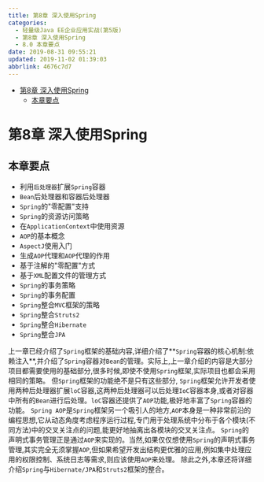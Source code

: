 ```yaml
---
title: 第8章 深入使用Spring
categories: 
  - 轻量级Java EE企业应用实战(第5版)
  - 第8章 深入使用Spring
  - 8.0 本章要点
date: 2019-08-31 09:55:21
updated: 2019-11-02 01:39:03
abbrlink: 4676c7d7
---
```

- [第8章 深入使用Spring](/ReadingNotes/4676c7d7/#第8章-深入使用Spring)
    - [本章要点](/ReadingNotes/4676c7d7/#本章要点)

<!--more-->
<script src="https://cdn.bootcss.com/jquery/3.4.0/jquery.slim.min.js"></script>
<script>$(document).ready(function () {$(".post-body > ul:nth-child(1)").hide();});</script>

<!--end-->
<!--SSTStart-->
# 第8章 深入使用Spring #
## 本章要点 ##
- 利用`后处理器`扩展`Spring`容器
- `Bean`后处理器和容器后处理器
- `Spring`的"零配置"支持
- `Spring`的资源访问策略
- 在`ApplicationContext`中使用资源
- `AOP`的基本概念
- `AspectJ`使用入门
- 生成`AOP`代理和`AOP`代理的作用
- 基于注解的"零配置"方式
- 基于`XML`配置文件的管理方式
- `Spring`的事务策略
- `Spring`的事务配置
- `Spring`整合`MVC`框架的策略
- `Spring`整合`Struts2`
- `Spring`整合`Hibernate`
- `Spring`整合`JPA`

上一章已经介绍了`Spring`框架的基础内容,详细介绍了**`Spring`容器的核心机制:依赖注入**,并介绍了`Spring`容器对`Bean`的管理。实际上,上一章介绍的内容是大部分项目都需要使用的基础部分,很多时候,即使不使用`Spring`框架,实际项目也都会采用相同的策略。
但`Spring`框架的功能绝不是只有这些部分, `Spring`框架允许开发者使用两种后处理器扩展`loC`容器,这两种后处理器可以后处理`IoC`容器本身,或者对容器中所有的`Bean`进行后处理。`loC`容器还提供了`AOP`功能,极好地丰富了`Spring`容器的功能。
`Spring AOP`是`Spring`框架另一个吸引人的地方,`AOP`本身是一种非常前沿的编程思想,它从动态角度考虑程序运行过程,专门用于处理系统中分布于各个模块(不同方法)中的交叉关注点的问题,能更好地抽离出各模块的交叉关注点。
`Spring`的声明式事务管理正是通过`AOP`来实现的。当然,如果仅仅想使用`Spring`的声明式事务管理,其实完全无须掌握`AOP`,但如果希望开发出结构更优雅的应用,例如集中处理应用的权限控制、系统日志等需求,则应该使用`AOP`来处理。
除此之外,本章还将详细介绍`Spring`与`Hibernate/JPA`和`Struts2`框架的整合。

<!--SSTStop-->

